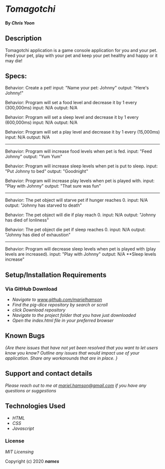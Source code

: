 # _Tomagotchi_

#### By _**Chris Yoon**_

## Description
Tomagotchi application is a game console application for you and your pet. Feed your pet, play with your pet and keep your pet healthy and happy or it may die!

## Specs:

Behavior: Create a pet!
input: "Name your pet: Johnny"
output: "Here's Johnny!"

Behavior: Program will set a food level and decrease it by 1 every (300,000ms)
input: N/A
output: N/A

Behavior: Program will set a sleep level and decrease it by 1 every (600,000ms)
input: N/A
output: N/A

Behavior: Program will set a play level and decrease it by 1 every (15,000ms)
input: N/A
output: N/A

---

Behavior: Program will increase food levels when pet is fed.
input: "Feed Johnny"
output: "Yum Yum"

Behavior: Program will increase sleep levels when pet is put to sleep.
input: "Put Johnny to bed"
output: "Goodnight"

Behavior: Program will increase play levels when pet is played with.
input: "Play with Johnny"
output: "That sure was fun"

---

Behavior: The pet object will starve pet if hunger reaches 0. 
input: N/A
output: "Johnny has starved to death"

Behavior: The pet object will die if play reach 0. 
input: N/A
output: "Johnny has died of lonliness"

Behavior: The pet object die pet if sleep reaches 0. 
input: N/A
output: "Johnny has died of exhaustion"

---

Behavior: Program will decrease sleep levels when pet is played with (play levels are increased).
input: "Play with Johnny"
output: N/A  **Sleep levels increase"

## Setup/Installation Requirements 

### Via GitHub Download

* _Navigate to www.github.com/marielhamson_
* _Find the pig-dice repository by search or scroll_
* _click Download repository_
* _Navigate to the project folder that you have just downloaded_
* _Open the index.html file in your preferred browser_


## Known Bugs

_{Are there issues that have not yet been resolved that you want to let users know you know?  Outline any issues that would impact use of your application.  Share any workarounds that are in place. }_

## Support and contact details

_Please reach out to me at mariel.hamson@gmail.com if you have any questions or suggestions_

## Technologies Used

* _HTML_
* _CSS_
* _Javascript_

### License

*MIT Licensing*

Copyright (c) 2020 **_names_**
